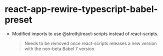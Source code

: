 # react-app-rewire-typescript-babel-preset

- Modified imports to use @strothj/react-scripts instead of react-scripts.
  > Needs to be removed once react-scripts releases a new version with the non-beta Babel 7 version.
